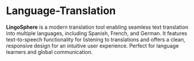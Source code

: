 # Language-Translation
**LingoSphere** is a modern translation tool enabling seamless text translation into multiple languages, including Spanish, French, and German. It features text-to-speech functionality for listening to translations and offers a clean, responsive design for an intuitive user experience. Perfect for language learners and global communication.
